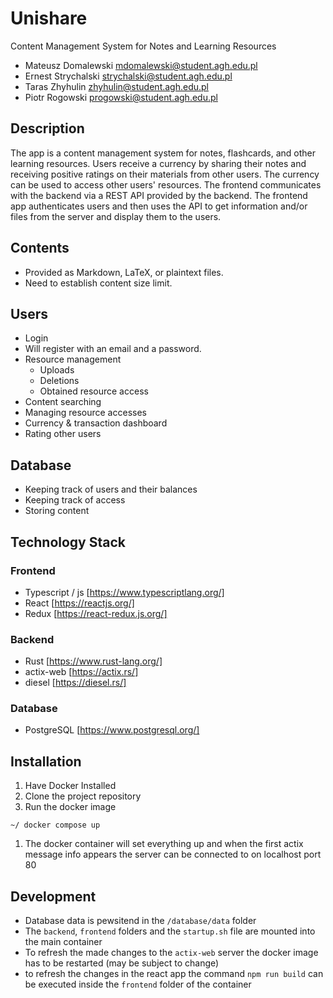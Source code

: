 # Unishare

Content Management System for Notes and Learning Resources

- Mateusz Domalewski <mdomalewski@student.agh.edu.pl>
- Ernest Strychalski <strychalski@student.agh.edu.pl>
- Taras Zhyhulin <zhyhulin@student.agh.edu.pl>
- Piotr Rogowski <progowski@student.agh.edu.pl>

## Description

The app is a content management system for notes, flashcards, and other learning resources. Users receive a currency by sharing their notes and receiving positive ratings on their materials from other users. The currency can be used to access other users' resources. The frontend communicates with the backend via a REST API provided by the backend. The frontend app authenticates users and then uses the API to get information and/or files from the server and display them to the users.

## Contents

- Provided as Markdown, LaTeX, or plaintext files.
- Need to establish content size limit.

## Users

- Login
- Will register with an email and a password.
- Resource management
  - Uploads
  - Deletions
  - Obtained resource access
- Content searching
- Managing resource accesses
- Currency & transaction dashboard
- Rating other users

## Database

- Keeping track of users and their balances
- Keeping track of access
- Storing content

## Technology Stack

### Frontend

- Typescript / js [https://www.typescriptlang.org/]
- React [https://reactjs.org/]
- Redux [https://react-redux.js.org/]

### Backend

- Rust [https://www.rust-lang.org/]
- actix-web [https://actix.rs/]
- diesel [https://diesel.rs/]

### Database

- PostgreSQL [https://www.postgresql.org/]

## Installation

1. Have Docker Installed
1. Clone the project repository
1. Run the docker image
```
~/ docker compose up
```

1. The docker container will set everything up and when the first actix message info appears the server can be connected to on localhost port 80

## Development

- Database data is pewsitend in the `/database/data` folder
- The `backend`, `frontend` folders and the `startup.sh` file are mounted into the main container
- To refresh the made changes to the `actix-web` server the docker image has to be restarted (may be subject to change)
- to refresh the changes in the react app the command `npm run build` can be executed inside the `frontend` folder of the container
